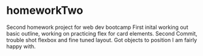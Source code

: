 # homeworkTwo
Second homework project for web dev bootcamp
First inital working out basic outline, working on practicing flex for card elements.
Second Commit, trouble shot flexbox and fine tuned layout. Got objects to position I am fairly happy with.
